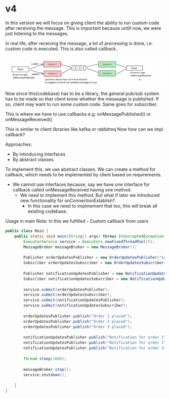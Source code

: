 # v4

In this version we will focus on giving client the ability to run custom code after receiving the message. This is important because untill now, we were just listening to the messages.  

In real life, after receiving the message, a lot of processing is done, i.e. custom code is executed. This is also called callback.

![Pub/Sub](./assets/image.png)  
Now since this(codebase) has to be a library, the general pub/sub system has to be made so that client know whether the mesasage is published. If so, client may want to run some custom code. Same goes for subscriber.

This is where we have to use callbacks e.g. onMessagePublished() or onMessageReceived()  

This is similar to client libraries like kafka or rabbitmq
Now how can we impl callback?  

Approaches:
- By introducing interfaces
- By abstract classes  


To implement this, we use abstract classes. We can create a method for callback, which needs to be implemented by client based on requirements.
- We cannot use interfaces because, say we have one interface for callback called onMessageReceived having one method.
    - We need to implement this method. But what if later we introduced new functionality for onConnectionEstablish?
        - In this case we need to implmement that too, this will break all existing codebase.



Usage in main
Note: In this we fulfilled
    - Custom callback from users
```java
public class Main {
    public static void main(String[] args) throws InterruptedException {
        ExecutorService service = Executors.newFixedThreadPool(5);
        MessageBroker messageBroker = new MessageBroker();

        Publisher orderUpdatesPublisher = new OrderUpdatesPublisher("order-updates", messageBroker);
        Subscriber orderUpdatesSubscriber = new OrderUpdatesSubscriber("order-updates", messageBroker);

        Publisher notificationUpdatesPublisher = new NotificationUpdatesPublisher("notification-updates", messageBroker);
        Subscriber notificationUpdatesSubscriber = new NotificationUpdatesSubscriber("notification-updates", messageBroker);

        service.submit(orderUpdatesPublisher);
        service.submit(orderUpdatesSubscriber);
        service.submit(notificationUpdatesPublisher);
        service.submit(notificationUpdatesSubscriber);

        orderUpdatesPublisher.publish("Order 1 placed");
        orderUpdatesPublisher.publish("Order 2 placed");
        orderUpdatesPublisher.publish("Order 3 placed");
        
        notificationUpdatesPublisher.publish("Notification for order 1");
        notificationUpdatesPublisher.publish("Notification for order 2");
        notificationUpdatesPublisher.publish("Notification for order 3");

        Thread.sleep(3000);

        messageBroker.stop();
        service.shutdown();

    }
}
```